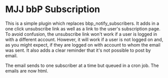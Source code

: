 # MJJ bbP Subscription

This is a simple plugin which replaces bbp_notify_subscribers. It adds in a one click unsubscribe link as well as a link to the user's subscription page. To avoid confusion, the unsubscribe link won't work if a user is logged in with a different account. However, it will work if a user is not logged on and, as you might expect, if they are logged on with account to whom the email was sent. It also adds a clear reminder that it's not possible to post by email.

The email sends to one subscriber at a time but queued in a cron job. The emails are now html.
